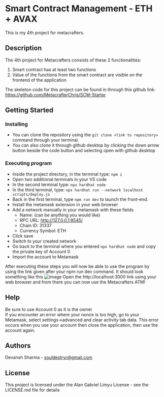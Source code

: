 # Smart Contract Management - ETH + AVAX

This is my 4th project for metacrafters.

## Description

The 4th project for Metacrafters consists of these 2 functionalities:
1. Smart contract has at least two functions
2. Value of the functions from the smart contract are visible on the frontend of the application

The skeleton code for this project can be found in through this github link: https://github.com/MetacrafterChris/SCM-Starter

## Getting Started

### Installing

* You can clone the repository using the ```git clone <link to repository>``` command through your terminal.
* You can also clone it through github desktop by clicking the down arrow button beside the code button and selecting open with github desktop

### Executing program

* Inside the project directory, in the terminal type: ```npm i```
* Open two additional terminals in your VS code
* In the second terminal type: ```npx hardhat node```
* In the third terminal, type: ```npx hardhat run --network localhost scripts/deploy.js```
* Back in the first terminal, type ```npm run dev``` to launch the front-end.
* Install the metamask extension in your web browser
* Add a network manually in your metamask with these fields
  - Name: (can be anything you would like)
  - RPC URL: http://127.0.0.1:8545/
  - Chain ID: 31337
  - Currency Symbol: ETH
* Click save
* Switch to your created network
* Go back to the terminal where you entered ```npx hardhat node``` and copy the private key of Account 0
* Import the account to Metamask

After executing these steps you will now be able to use the program by using the link given after your npm run dev command. It should look something like this
![image](https://github.com/LimyuA/Smart-Contract-Management---ETH-AVAX/assets/92149293/d1e2fa84-f8d8-42e3-8258-97843d5fb3de)
Open the http://localhost:3000 link using your web browser and from there you can now use the Metacrafters ATM!

## Help

Be sure to use Account 0 as it is the owner </br>
If you encounter an error where your nonce is too high, go to your Metamask, select settings->advanced and clear activity tab data. This error occurs when you use your account then close the application, then use the account again.

## Authors

Devansh Sharma - souldestryr@gmail.com


## License

This project is licensed under the Alan Gabriel Limyu License - see the LICENSE.md file for details
